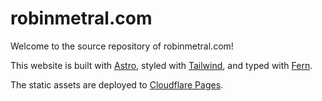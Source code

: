 # robinmetral.com

Welcome to the source repository of robinmetral.com!

This website is built with [Astro](https://github.com/snowpackjs/astro), styled with [Tailwind](https://github.com/tailwindlabs/tailwindcss), and typed with [Fern](https://djr.com/notes/junes-font-of-the-month-fern-text).

The static assets are deployed to [Cloudflare Pages](https://pages.dev).
